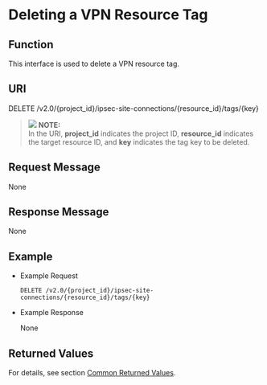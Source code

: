 # Deleting a VPN Resource Tag<a name="en_topic_0093011488"></a>

## **Function**<a name="en-us_topic_0103470568_section18353123911819"></a>

This interface is used to delete a VPN resource tag.

## URI<a name="en-us_topic_0103470568_section14354143910188"></a>

DELETE /v2.0/\{project\_id\}/ipsec-site-connections/\{resource\_id\}/tags/\{key\}

>![](/images/icon-note.gif) **NOTE:**   
>In the URI,  **project\_id** indicates the project ID, **resource\_id** indicates the target resource ID, and **key**  indicates the tag key to be deleted.  

## Request Message<a name="en-us_topic_0103470568_section1936363912184"></a>

None

## Response Message<a name="en-us_topic_0103470568_section13631839191813"></a>

None

## Example<a name="en-us_topic_0103470568_section1236413941815"></a>

-   Example Request

    ```
    DELETE /v2.0/{project_id}/ipsec-site-connections/{resource_id}/tags/{key}
    ```


-   Example Response

    None


## Returned Values<a name="section14121248103610"></a>

For details, see section  [Common Returned Values](common-returned-values.md).

